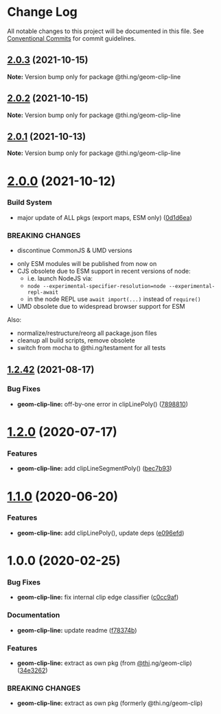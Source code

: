 # Change Log

All notable changes to this project will be documented in this file.
See [Conventional Commits](https://conventionalcommits.org) for commit guidelines.

## [2.0.3](https://github.com/thi-ng/umbrella/compare/@thi.ng/geom-clip-line@2.0.2...@thi.ng/geom-clip-line@2.0.3) (2021-10-15)

**Note:** Version bump only for package @thi.ng/geom-clip-line





## [2.0.2](https://github.com/thi-ng/umbrella/compare/@thi.ng/geom-clip-line@2.0.1...@thi.ng/geom-clip-line@2.0.2) (2021-10-15)

**Note:** Version bump only for package @thi.ng/geom-clip-line





## [2.0.1](https://github.com/thi-ng/umbrella/compare/@thi.ng/geom-clip-line@2.0.0...@thi.ng/geom-clip-line@2.0.1) (2021-10-13)

**Note:** Version bump only for package @thi.ng/geom-clip-line





# [2.0.0](https://github.com/thi-ng/umbrella/compare/@thi.ng/geom-clip-line@1.2.45...@thi.ng/geom-clip-line@2.0.0) (2021-10-12)


### Build System

* major update of ALL pkgs (export maps, ESM only) ([0d1d6ea](https://github.com/thi-ng/umbrella/commit/0d1d6ea9fab2a645d6c5f2bf2591459b939c09b6))


### BREAKING CHANGES

* discontinue CommonJS & UMD versions

- only ESM modules will be published from now on
- CJS obsolete due to ESM support in recent versions of node:
  - i.e. launch NodeJS via:
  - `node --experimental-specifier-resolution=node --experimental-repl-await`
  - in the node REPL use `await import(...)` instead of `require()`
- UMD obsolete due to widespread browser support for ESM

Also:
- normalize/restructure/reorg all package.json files
- cleanup all build scripts, remove obsolete
- switch from mocha to @thi.ng/testament for all tests






##  [1.2.42](https://github.com/thi-ng/umbrella/compare/@thi.ng/geom-clip-line@1.2.41...@thi.ng/geom-clip-line@1.2.42) (2021-08-17) 

###  Bug Fixes 

- **geom-clip-line:** off-by-one error in clipLinePoly() ([7898810](https://github.com/thi-ng/umbrella/commit/7898810244a7a4e4cba43c7ec0bedc095e1f4be4)) 

#  [1.2.0](https://github.com/thi-ng/umbrella/compare/@thi.ng/geom-clip-line@1.1.4...@thi.ng/geom-clip-line@1.2.0) (2020-07-17) 

###  Features 

- **geom-clip-line:** add clipLineSegmentPoly() ([bec7b93](https://github.com/thi-ng/umbrella/commit/bec7b93f13450a02ca62995992d1f488d2ff24be)) 

#  [1.1.0](https://github.com/thi-ng/umbrella/compare/@thi.ng/geom-clip-line@1.0.19...@thi.ng/geom-clip-line@1.1.0) (2020-06-20) 

###  Features 

- **geom-clip-line:** add clipLinePoly(), update deps ([e096efd](https://github.com/thi-ng/umbrella/commit/e096efdbe71549a781daa5b154c47e5e0eea33d1)) 

#  1.0.0 (2020-02-25) 

###  Bug Fixes 

- **geom-clip-line:** fix internal clip edge classifier ([c0cc9af](https://github.com/thi-ng/umbrella/commit/c0cc9af93293b3e68e9d5724874039e16bd6835e)) 

###  Documentation 

- **geom-clip-line:** update readme ([f78374b](https://github.com/thi-ng/umbrella/commit/f78374bec7dfe6227faaf699ab51e9a129ade922)) 

###  Features 

- **geom-clip-line:** extract as own pkg (from [@thi](https://github.com/thi).ng/geom-clip) ([34e3262](https://github.com/thi-ng/umbrella/commit/34e3262f8784df44f4adb729110d37513fccdfb3)) 

###  BREAKING CHANGES 

- **geom-clip-line:** extract as own pkg (formerly @thi.ng/geom-clip)
